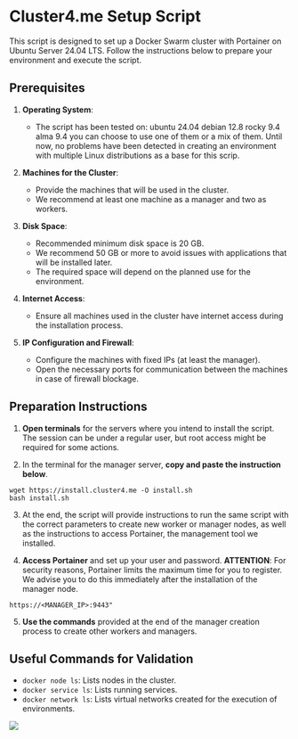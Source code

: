 
# Cluster4.me Setup Script

This script is designed to set up a Docker Swarm cluster with Portainer on Ubuntu Server 24.04 LTS. Follow the instructions below to prepare your environment and execute the script.

## Prerequisites

1. **Operating System**:
   - The script has been tested on:
      ubuntu 24.04
      debian 12.8
      rocky 9.4
      alma 9.4
    you can choose to use one of them or a mix of them. Until now, no problems have been detected in creating an environment with multiple Linux distributions as a base for this scrip.

2. **Machines for the Cluster**:
   - Provide the machines that will be used in the cluster.
   - We recommend at least one machine as a manager and two as workers.

3. **Disk Space**:
   - Recommended minimum disk space is 20 GB.
   - We recommend 50 GB or more to avoid issues with applications that will be installed later.
   - The required space will depend on the planned use for the environment.

4. **Internet Access**:
   - Ensure all machines used in the cluster have internet access during the installation process.

5. **IP Configuration and Firewall**:
   - Configure the machines with fixed IPs (at least the manager).
   - Open the necessary ports for communication between the machines in case of firewall blockage.


## Preparation Instructions

1. **Open terminals** for the servers where you intend to install the script. The session can be under a regular user, but root access might be required for some actions.

2. In the terminal for the manager server, **copy and paste the instruction below**.
```
wget https://install.cluster4.me -O install.sh
bash install.sh
```

3. At the end, the script will provide instructions to run the same script with the correct parameters to create new worker or manager nodes, as well as the instructions to access Portainer, the management tool we installed.

4. **Access Portainer** and set up your user and password. **ATTENTION**: For security reasons, Portainer limits the maximum time for you to register. We advise you to do this immediately after the installation of the manager node.
```
https://<MANAGER_IP>:9443"
```

5. **Use the commands** provided at the end of the manager creation process to create other workers and managers.

## Useful Commands for Validation

- `docker node ls`: Lists nodes in the cluster.
- `docker service ls`: Lists running services.
- `docker network ls`: Lists virtual networks created for the execution of environments.

<img src="https://raw.githubusercontent.com/juliosene/home-lab/docker-swarm/images/Portainer-docker-swarm-alma-rocky-debian-ubuntu.pngg">
